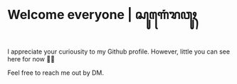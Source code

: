# Welcome everyone | ꦱꦸꦒꦺꦁꦫꦮꦸꦃ
# 
# 

I appreciate your curiousity to my Github profile.
However, little you can see here for now 🙏🏾

Feel free to reach me out by DM.

